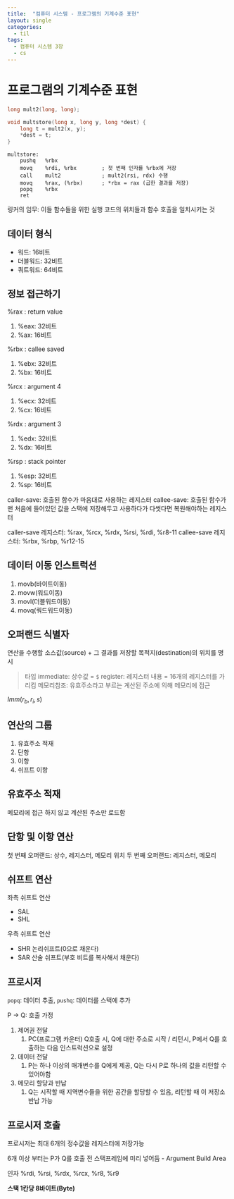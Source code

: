 ```yaml
---
title:  "컴퓨터 시스템 - 프로그램의 기계수준 표현"
layout: single
categories:
  - til
tags:
  - 컴퓨터 시스템 3장
  - cs
---
```


# 프로그램의 기계수준 표현
```c
long mult2(long, long);

void multstore(long x, long y, long *dest) {
    long t = mult2(x, y);
    *dest = t;
}
```

```assembler
multstore:
    pushq   %rbx
    movq    %rdi, %rbx        ; 첫 번째 인자를 %rbx에 저장
    call    mult2             ; mult2(rsi, rdx) 수행
    movq    %rax, (%rbx)      ; *rbx = rax (곱한 결과를 저장)
    popq    %rbx
    ret
```

링커의 임무: 이들 함수들을 위한 실행 코드의 위치들과 함수 호출을 일치시키는 것

## 데이터 형식
- 워드: 16비트
- 더블워드: 32비트
- 쿼트워드: 64비트

## 정보 접근하기
%rax : return value
1. %eax: 32비트
2. %ax: 16비트

%rbx : callee saved
1. %ebx: 32비트
2. %bx: 16비트

%rcx : argument 4
1. %ecx: 32비트
2. %cx: 16비트

%rdx : argument 3
1. %edx: 32비트
2. %dx: 16비트

%rsp : stack pointer
1. %esp: 32비트
2. %sp: 16비트

caller-save: 호출된 함수가 마음대로 사용하는 레지스터
callee-save: 호출된 함수가 맨 처음에 들어있던 값을 스택에 저장해두고 사용하다가 다썻다면 복원해야하는 레지스터

caller-save 레지스터: %rax, %rcx, %rdx, %rsi, %rdi, %r8-11
callee-save 레지스터: %rbx, %rbp, %r12-15
​
## 데이터 이동 인스트럭션
1. movb(바이트이동)
2. movw(워드이동)
3. movl(더블워드이동)
4. movq(쿼드워드이동)

## 오퍼랜드 식별자
연산을 수행할 소스값(source) + 그 결과를 저장할 목적지(destination)의 위치를 명시 

> 타입
> immediate: 상수값 = `$`
> register: 레지스터 내용 = 16개의 레지스터를 가리킴
> 메모리참조: 유효주소라고 부르는 계산된 주소에 의해 메모리에 접근

$Imm(r_b, r_i, s)$

## 연산의 그룹
1. 유효주소 적재
2. 단항
3. 이항
4. 쉬프트 이항

## 유효주소 적재
메모리에 접근 하지 않고 계산된 주소만 로드함

## 단항 및 이항 연산
첫 번째 오퍼랜드: 상수, 레지스터, 메모리 위치
두 번째 오퍼랜드: 레지스터, 메모리

## 쉬프트 연산
좌측 쉬프트 연산
- SAL
- SHL

우측 쉬프트 연산
- SHR 논리쉬프트(0으로 채운다)
- SAR 산술 쉬프트(부호 비트를 복사해서 채운다)

## 프로시저
`popq`: 데이터 추출, `pushq`: 데이터를 스택에 추가

P -> Q: 호출 가정

1. 제어권 전달
   1. PC(프로그램 카운터) Q호출 시, Q에 대한 주소로 시작 / 리턴시, P에서 Q를 호출하는 다음 인스트럭션으로 설정
2. 데이터 전달
   1. P는 하나 이상의 매개변수를 Q에게 제공, Q는 다시 P로 하나의 값을 리턴할 수 있어야함
3. 메모리 할당과 반납
   1. Q는 시작할 때 지역변수들을 위한 공간을 할당할 수 있음, 리턴할 때 이 저장소 반납 가능


## 프로시저 호출
프로시저는 최대 6개의 정수값을 레지스터에 저장가능

6개 이상 부터는 P가 Q를 호출 전 스택프레임에 미리 넣어둠 - Argument Build Area

인자 %rdi, %rsi, %rdx, %rcx, %r8, %r9

**스택 1칸당 8바이트(Byte)**



